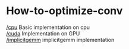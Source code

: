 # How-to-optimize-conv

[/cpu](https://github.com/Qwesh157/How-to-optimize-conv/tree/main/cpu) Basic implementation on cpu  
[/cuda](https://github.com/Qwesh157/How-to-optimize-conv/tree/main/cuda) Implementation on GPU  
    [/implicitgemm](https://github.com/Qwesh157/How-to-optimize-conv/tree/main/cuda/implicitgemm) implicitgemm implementation  